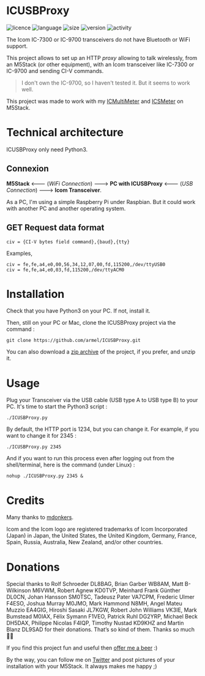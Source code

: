 # ICUSBProxy
![licence](https://img.shields.io/github/license/armel/ICUSBProxy)
![language](https://img.shields.io/github/languages/top/armel/ICUSBProxy)
![size](https://img.shields.io/github/repo-size/armel/ICUSBProxy)
![version](https://img.shields.io/github/v/release/armel/ICUSBProxy)
![activity](https://img.shields.io/github/commit-activity/y/armel/ICUSBProxy)

The Icom IC-7300 or IC-9700 transceivers do not have Bluetooth or WiFi support.

This project allows to set up an HTTP _proxy_ allowing to talk wirelessly, from an M5Stack (or other equipment), with an Icom transceiver like IC-7300 or IC-9700 and sending CI-V commands.

> I don't own the IC-9700, so I haven't tested it. But it seems to work well.

This project was made to work with my [ICMultiMeter](https://github.com/armel/ICMultiMeter) and [ICSMeter](https://github.com/armel/ICSMeter) on M5Stack.

# Technical architecture

ICUSBProxy only need Python3.

## Connexion

__M5Stack__ <--- (_WiFi Connection_) ---> __PC with ICUSBProxy__ <--- (_USB Connection_) ---> __Icom Transceiver__.

As a PC, I'm using a simple Raspberry Pi under Raspbian. But it could work with another PC and another operating system. 

## GET Request data format

`civ = {CI-V bytes field command},{baud},{tty}` 

Examples,

```
civ = fe,fe,a4,e0,00,56,34,12,07,00,fd,115200,/dev/ttyUSB0
civ = fe,fe,a4,e0,03,fd,115200,/dev/ttyACM0
```

# Installation

Check that you have Python3 on your PC. If not, install it.

Then, still on your PC or Mac, clone the ICUSBProxy project via the command :

`git clone https://github.com/armel/ICUSBProxy.git`

You can also download a [zip archive](https://github.com/armel/ICUSBProxy/releases) of the project, if you prefer, and unzip it.

# Usage

Plug your Transceiver via the USB cable (USB type A to USB type B) to your PC. It's time to start the Python3 script :

`./ICUSBProxy.py`

By default, the HTTP port is 1234, but you can change it. For example, if you want to change it for 2345 :

`./ICUSBProxy.py 2345`

And if you want to run this process even after logging out from the shell/terminal, here is the command (under Linux) :

`nohup ./ICUSBProxy.py 2345 &`

# Credits
 
Many thanks to [mdonkers](https://gist.github.com/mdonkers/63e115cc0c79b4f6b8b3a6b797e485c7).

Icom and the Icom logo are registered trademarks of Icom Incorporated (Japan) in Japan, the United States, the United Kingdom, Germany, France, Spain, Russia, Australia, New Zealand, and/or other countries.

# Donations

Special thanks to Rolf Schroeder DL8BAG, Brian Garber WB8AM, Matt B-Wilkinson M6VWM, Robert Agnew KD0TVP, Meinhard Frank Günther DL0CN, Johan Hansson SM0TSC, Tadeusz Pater VA7CPM, Frederic Ulmer F4ESO, Joshua Murray M0JMO, Mark Hammond N8MH, Angel Mateu Muzzio EA4GIG, Hiroshi Sasaki JL7KGW, Robert John Williams VK3IE, Mark Bumstead M0IAX, Félix Symann F1VEO, Patrick Ruhl DG2YRP, Michael Beck DH5DAX, Philippe Nicolas F4IQP, Timothy Nustad KD9KHZ and Martin Blanz DL9SAD for their donations. That’s so kind of them. Thanks so much 🙏🏻

If you find this project fun and useful then [offer me a beer](https://www.paypal.me/F4HWN) :) 

By the way, you can follow me on [Twitter](https://twitter.com/F4HWN) and post pictures of your installation with your M5Stack. It always makes me happy ;) 